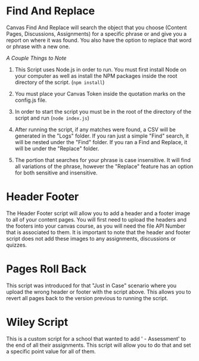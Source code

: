 # Find And Replace

Canvas Find And Replace will search the object that you choose (Content Pages, Discussions, Assignments) for a specific phrase or and give you a report on where it was found. You also have the option to replace that word or phrase with a new one.

*A Couple Things to Note*

1.  This Script uses Node.js in order to run.  You must first install Node on your computer as well as install the NPM packages inside the root directory of the script. (`npm install`)

2.  You must place your Canvas Token inside the quotation marks on the config.js file.

3. In order to start the script you must be in the root of the directory of the script and run (`node index.js`)

3. After running the script, if any matches were found, a CSV will be generated in the "Logs" folder.  If you ran just a simple "Find" search, it will be nested under the "Find" folder.  If you ran a Find and Replace, it will be under the "Replace" folder.

4. The portion that searches for your phrase is case insensitive.  It will find all variations of the phrase, however the "Replace" feature has an option for both sensitive and insensitive.  


# Header Footer

The Header Footer script will allow you to add a header and a footer image to all of your content pages.  You will first need to upload the headers and the footers into your canvas course, as you will need the file API Number that is associated to them.  It is important to note that the header and footer script does not add these images to any assignments, discussions or quizzes.


# Pages Roll Back

This script was introduced for that "Just in Case" scenario where you upload the wrong header or footer with the script above.  This allows you to revert all pages back to the version previous to running the script.


# Wiley Script

This is a custom script for a school that wanted to add ' - Assessment' to the end of all their assignments.  This script will allow you to do that and set a specific point value for all of them.


